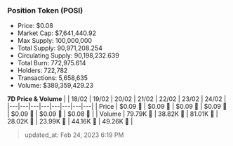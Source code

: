 
  ### Position Token (POSI)
  - Price: $0.08
  - Market Cap: $7,641,440.92
  - Max Supply: 100,000,000
  - Total Supply: 90,971,208.254
  - Circulating Supply: 90,198,232.639
  - Total Burn: 772,975.614
  - Holders: 722,782
  - Transactions: 5,658,635
  - Volume: $389,359,429.23

  **7D Price & Volume**
  | | 18&#x2F;02 | 19&#x2F;02 | 20&#x2F;02 | 21&#x2F;02 | 22&#x2F;02 | 23&#x2F;02 | 24&#x2F;02 |
  |---|---|---|---|---|---|---|---|
  | Price | $0.09 🚀 | $0.09 🔻 | $0.09 🚀 | $0.09 🔻 | $0.09 🔻 | $0.09 🚀 | $0.08 🔻 |
  | Volume | 79.79K 🔻 | 38.82K 🔻 | 81.01K 🚀 | 28.02K 🔻 | 23.99K 🔻 | 44.16K 🚀 | 49.26K 🚀 |

  > updated_at: Feb 24, 2023 6:19 PM
